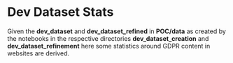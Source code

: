 # Dev Dataset Stats
Given the **dev_dataset** and **dev_dataset_refined** in **POC/data** as created by the notebooks in 
the respective directories **dev_dataset_creation** and **dev_dataset_refinement** here 
some statistics around GDPR content in websites are derived.

